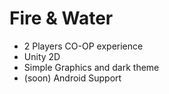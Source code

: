 # Fire & Water
- 2 Players CO-OP experience
- Unity 2D
- Simple Graphics and dark theme
- (soon) Android Support
